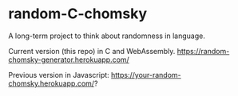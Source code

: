 # random-C-chomsky

A long-term project to think about randomness in language.

Current version (this repo) in C and WebAssembly.
https://random-chomsky-generator.herokuapp.com/

Previous version in Javascript:
https://your-random-chomsky.herokuapp.com/?
